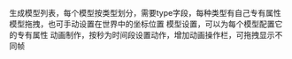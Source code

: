 生成模型列表，每个模型按类型划分，需要type字段，每种类型有自己专有属性
模型拖拽，也可手动设置在世界中的坐标位置
模型设置，可以为每个模型配置它的专有属性
动画制作，按秒为时间段设置动作，增加动画操作栏，可拖拽显示不同帧